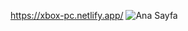 https://xbox-pc.netlify.app/
![Ana Sayfa](https://github.com/user-attachments/assets/37b0ca52-32af-43e8-a2f3-003df4f98198)
